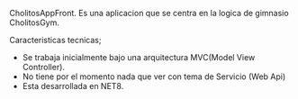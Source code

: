CholitosAppFront.
Es una aplicacion que se centra en la logica de gimnasio CholitosGym.

Caracteristicas tecnicas;
- Se trabaja inicialmente bajo una arquitectura MVC(Model View Controller).
- No tiene por el momento nada que ver con tema de Servicio (Web Api)
- Esta desarrollada en NET8.
